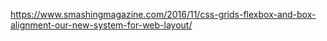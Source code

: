 https://www.smashingmagazine.com/2016/11/css-grids-flexbox-and-box-alignment-our-new-system-for-web-layout/